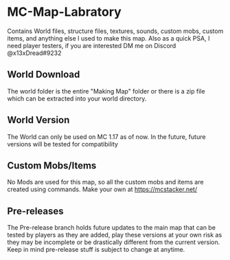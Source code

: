 # MC-Map-Labratory
Contains World files, structure files, textures, sounds, custom mobs, custom items, and anything else I used to make this map. Also as a quick PSA, I need player testers, if you are interested DM me on Discord @x13xDread#9232

## World Download
The world folder is the entire "Making Map" folder or there is a zip file which can be extracted into your world directory.

## World Version
The World can only be used on MC 1.17 as of now. In the future, future versions will be tested for compatibility

## Custom Mobs/Items
No Mods are used for this map, so all the custom mobs and items are created using commands. Make your own at https://mcstacker.net/

## Pre-releases
The Pre-release branch holds future updates to the main map that can be tested by players as they are added, play these versions at your own risk as they may be incomplete or be drastically different from the current version. Keep in mind pre-release stuff is subject to change at anytime.
